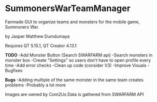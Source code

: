 # SummonersWarTeamManager
Fanmade GUI to organize teams and monsters for the mobile game, Summoners War.

by Jasper Matthew Dumdumaya

Requires QT 5.15.1, QT Creator 4.13.1

**TODO**
-Add Monster Button (Search SWARFARM api) <highest priority>
-Search monsters in monster box
-Create "Settings" so users don't have to open profile every time
-Add error checks
-Clean up code (consider V3)
-Improve Visuals
-Bugfixes

**Bugs**
-Adding multiple of the same monster in the same team creates problems
-Probably a lot more

Images are owned by Com2Us
Data is gathered from SWARFARM API
